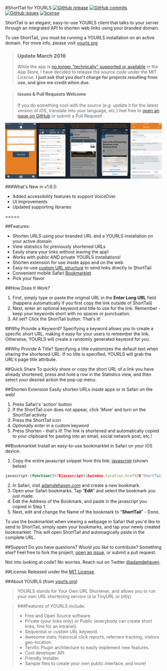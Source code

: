 #ShortTail for YOURLS
[![GitHub release](https://img.shields.io/github/release/adamdehaven/ShortTail-for-YOURLS.svg?maxAge=3600)](https://github.com/adamdehaven/ShortTail-for-YOURLS/archive/master.zip) 
[![GitHub commits](https://img.shields.io/github/commits-since/adamdehaven/ShortTail-for-YOURLS/v1.6.5.svg?maxAge=3600)](https://github.com/adamdehaven/ShortTail-for-YOURLS/commits/master) 
[![GitHub issues](https://img.shields.io/github/issues/adamdehaven/ShortTail-for-YOURLS.svg?maxAge=3600)](https://github.com/adamdehaven/ShortTail-for-YOURLS/issues) 
[![license](https://img.shields.io/github/license/adamdehaven/ShortTail-for-YOURLS.svg?maxAge=3600)](https://raw.githubusercontent.com/adamdehaven/ShortTail-for-YOURLS/master/LICENSE)

ShortTail is an elegant, easy-to-use YOURLS client that talks to your server through an integrated API to shorten web links using your branded domain. 

To use ShortTail, you must be running a YOURLS installation on an active domain. For more info, please visit [yourls.org](http://yourls.org)

> ### Update March 2016
> While the app is [no longer "technically" supported or available](http://adamdehaven.com/blog/2015/10/dropping-support-for-shorttail-for-yourls/) in the App Store, I have decided to release the source code under the MIT License. **I just ask that you don't charge for projects resulting from use, and give me credit when due.**

> #### Issues & Pull Requests Welcome
> If you do something cool with the source (e.g. update it for the latest version of iOS, translate into your language, etc.) feel free to [open an issue on GitHub](https://github.com/adamdehaven/ShortTail-for-YOURLS/issues) or submit a Pull Request!

![ShortTail for YOURLS](screenshots.png)

###What's New in v1.6.5:
* Added accessibility features to support VoiceOver
* UI Improvements
* Updated supporting libraries

=====

##Features: 
* Shorten URLS using your branded URL and a YOURLS installation on your active domain 
* View statistics for previously shortened URLs 
* Easily share your links without leaving the app! 
* Works with public AND private YOURLS installations! 
* Shorten extension for use inside apps and on the web
* Easy-to-use [custom URL structure](#shorten-extension) to send links directly to ShortTail 
* Convenient mobile Safari [Bookmarklet](#bookmarklet)
* Pick your flavor 

##How Does It Work? 
1. First, simply type or paste the original URL in the **Enter Long URL** field (happens automatically if you first copy the link outside of ShortTail) 
2. Next, enter an optional keyword and title to use for the link. Remember - keep your keywords short with no spaces or punctuation. 
3. All set? Click the ShortTail button. That's it! 

##Why Provide a Keyword? 
Specifying a keyword allows you to create a specific short URL, making it easy for your users to remember the link. Otherwise, YOURLS will create a randomly generated keyword for you.

##Why Provide A Title? 
Specifying a title customizes the default text when sharing the shortened URL. If no title is specified, YOURLS will grab the URL's page title attribute. 

##Quick Share
To quickly share or copy the short URL of a link you have already shortened, press and hold a row in the Statistics view, and then select your desired action the pop-up menu. 

##Shorten Extension
Easily shorten URLs inside apps or in Safari on the web!
1. Press Safari's 'action' button
2. If the ShortTail icon does not appear, click 'More' and turn on the ShortTail activity
3. Press the ShortTail icon
4. Optionally enter in a custom keyword
5. Press Shorten - that's it! 
The link is shortened and automatically copied to your clipboard for pasting into an email, social network post, etc.!

##Bookmarklet
Install an easy-to-use bookmarklet in Safari on your iOS device: 
1. Copy the entire javascript snippet from this link: [javascript](http://on.adamdehaven.com/stb) (shown below)
```javascript
javascript:(function()%7Bjavascript%3Awindow.location.href%3D'ShortTail%3A%2F%2F'%2Bwindow.location.href%7D)();
```
2. In Safari, visit [adamdehaven.com](http://adamdehaven.com) and create a new bookmark. 
3. Open your Safari bookmarks. Tap “**Edit**” and select the bookmark you just made. 
4. Edit the Address of the Bookmark, and paste in the javascript you copied in Step 1. 
5. Next, edit and change the Name of the bookmark to “**ShortTail**” - Done. 

To use the bookmarklet when viewing a webpage in Safari that you'd like to send to ShortTail, simply open your bookmarks, and tap your newly created bookmarklet. This will open ShortTail and automagically paste in the complete URL. 

##Support
Do you have questions? Would you like to contribute? Something else? Feel free to fork the project, [open an issue](https://github.com/adamdehaven/ShortTail-for-YOURLS/issues), or submit a pull request. 

Not into looking at code? No worries. Reach out on Twitter [@adamdehaven](http://twitter.com/adamdehaven).

##License
Released under the [MIT License](https://github.com/adamdehaven/ShortTail-for-YOURLS/blob/master/LICENSE).

##About YOURLS (from [yourls.org](http://yourls.org))
>YOURLS stands for Your Own URL Shortener, and allows you to run your own URL shortening service (a la TinyURL or bitly). 

>###Features of YOURLS include: 
>* Free and Open Source software. 
>* Private (your links only) or Public (everybody can create short links, fine for an intranet). 
>* Sequential or custom URL keyword. 
>* Awesome stats: historical click reports, referrers tracking, visitors geo-location. 
>* Terrific Plugin architecture to easily implement new features. 
>* Cool developer API 
>* Friendly installer. 
>* Sample files to create your own public interface, and more!
